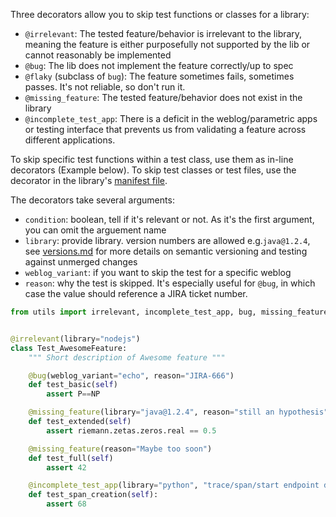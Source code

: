 Three decorators allow you to skip test functions or classes for a library:

* `@irrelevant`: The tested feature/behavior is irrelevant to the library, meaning the feature is either purposefully not supported by the lib or cannot reasonably be implemented
* `@bug`: The lib does not implement the feature correctly/up to spec
* `@flaky` (subclass of `bug`): The feature sometimes fails, sometimes passes. It's not reliable, so don't run it.
* `@missing_feature`: The tested feature/behavior does not exist in the library
* `@incomplete_test_app`: There is a deficit in the weblog/parametric apps or testing interface that prevents us from validating a feature across different applications.

To skip specific test functions within a test class, use them as in-line decorators (Example below).
To skip test classes or test files, use the decorator in the library's [manifest file](./manifest.md).

The decorators take several arguments:

* `condition`: boolean, tell if it's relevant or not. As it's the first argument, you can omit the arguement name
* `library`: provide library. version numbers are allowed e.g.`java@1.2.4`, see [versions.md](./versions.md) for more details on semantic versioning and testing against unmerged changes
* `weblog_variant`: if you want to skip the test for a specific weblog
* `reason`: why the test is skipped. It's especially useful for `@bug`, in which case the value should reference a JIRA ticket number.


```python
from utils import irrelevant, incomplete_test_app, bug, missing_feature


@irrelevant(library="nodejs")
class Test_AwesomeFeature:
    """ Short description of Awesome feature """

    @bug(weblog_variant="echo", reason="JIRA-666")
    def test_basic(self)
        assert P==NP

    @missing_feature(library="java@1.2.4", reason="still an hypothesis")
    def test_extended(self)
        assert riemann.zetas.zeros.real == 0.5

    @missing_feature(reason="Maybe too soon")
    def test_full(self)
        assert 42

    @incomplete_test_app(library="python", "trace/span/start endpoint does not exist")
    def test_span_creation(self):
        assert 68
```
